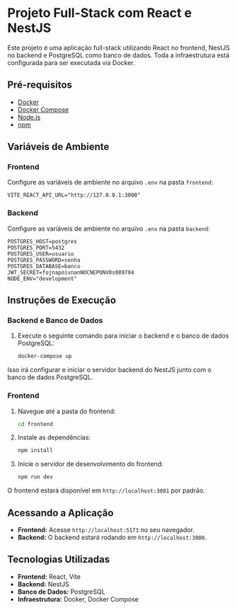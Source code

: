 


# Projeto Full-Stack com React e NestJS

Este projeto é uma aplicação full-stack utilizando React no frontend, NestJS no backend e PostgreSQL como banco de dados. Toda a infraestrutura está configurada para ser executada via Docker.

## Pré-requisitos

- [Docker](https://www.docker.com/)
- [Docker Compose](https://docs.docker.com/compose/)
- [Node.js](https://nodejs.org/)
- [npm](https://www.npmjs.com/)

## Variáveis de Ambiente

### Frontend

Configure as variáveis de ambiente no arquivo `.env` na pasta `frontend`:

```env
VITE_REACT_API_URL="http://127.0.0.1:3000"
```

### Backend

Configure as variáveis de ambiente no arquivo `.env` na pasta `backend`:

```env
POSTGRES_HOST=postgres
POSTGRES_PORT=5432
POSTGRES_USER=usuario
POSTGRES_PASSWORD=senha
POSTGRES_DATABASE=banco
JWT_SECRET=fojnapoivnanNOCNEPONV0s089704
NODE_ENV="development"
```

## Instruções de Execução

### Backend e Banco de Dados

1. Execute o seguinte comando para iniciar o backend e o banco de dados PostgreSQL:
   ```bash
   docker-compose up
   ```

Isso irá configurar e iniciar o servidor backend do NestJS junto com o banco de dados PostgreSQL.

### Frontend

1. Navegue até a pasta do frontend:
   ```bash
   cd frontend
   ```

2. Instale as dependências:
   ```bash
   npm install
   ```

3. Inicie o servidor de desenvolvimento do frontend:
   ```bash
   npm run dev
   ```

O frontend estará disponível em `http://localhost:3001` por padrão.

## Acessando a Aplicação

- **Frontend:** Acesse `http://localhost:5173` no seu navegador.
- **Backend:** O backend estará rodando em `http://localhost:3000`.



## Tecnologias Utilizadas

- **Frontend:** React, Vite
- **Backend:** NestJS
- **Banco de Dados:** PostgreSQL
- **Infraestrutura:** Docker, Docker Compose


